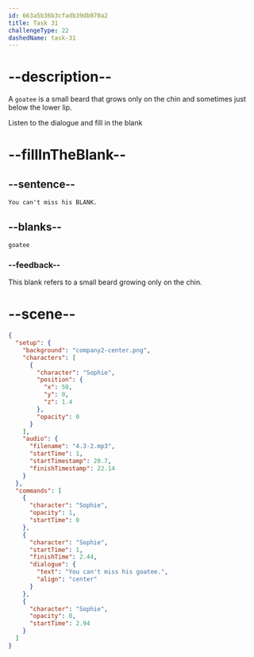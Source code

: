 ```yaml
---
id: 663a5b36b3cfadb39db070a2
title: Task 31
challengeType: 22
dashedName: task-31
---
```


<!-- (Audio) Sophie: You can't miss his goatee. -->

# --description--

A `goatee` is a small beard that grows only on the chin and sometimes just below the lower lip. 

Listen to the dialogue and fill in the blank

# --fillInTheBlank--

## --sentence--

`You can't miss his BLANK.`

## --blanks--

`goatee`

### --feedback--

This blank refers to a small beard growing only on the chin.

# --scene--

```json
{
  "setup": {
    "background": "company2-center.png",
    "characters": [
      {
        "character": "Sophie",
        "position": {
          "x": 50,
          "y": 0,
          "z": 1.4
        },
        "opacity": 0
      }
    ],
    "audio": {
      "filename": "4.3-2.mp3",
      "startTime": 1,
      "startTimestamp": 20.7,
      "finishTimestamp": 22.14
    }
  },
  "commands": [
    {
      "character": "Sophie",
      "opacity": 1,
      "startTime": 0
    },
    {
      "character": "Sophie",
      "startTime": 1,
      "finishTime": 2.44,
      "dialogue": {
        "text": "You can't miss his goatee.",
        "align": "center"
      }
    },
    {
      "character": "Sophie",
      "opacity": 0,
      "startTime": 2.94
    }
  ]
}
```
